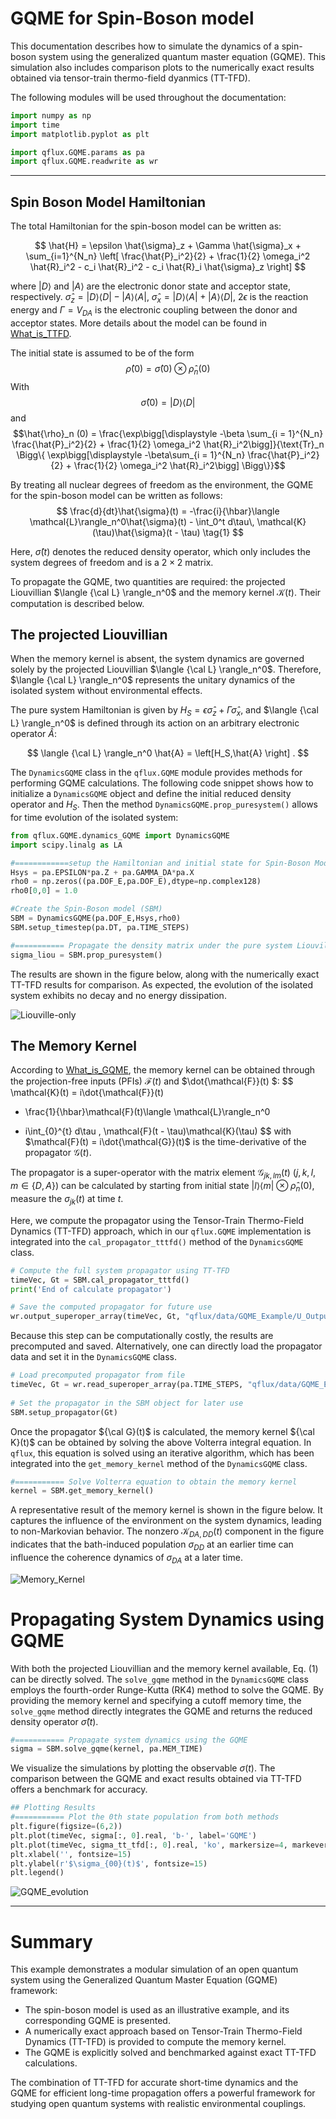 # GQME for Spin-Boson model
This documentation describes how to simulate the dynamics of a spin-boson system using the generalized quantum master equation (GQME). This simulation also includes comparison plots to the numerically exact results obtained via tensor-train thermo-field dyanmics (TT-TFD).

The following modules will be used throughout the documentation:
```python
import numpy as np
import time
import matplotlib.pyplot as plt

import qflux.GQME.params as pa
import qflux.GQME.readwrite as wr
```
---

## Spin Boson Model Hamiltonian

The total Hamiltonian for the spin-boson model can be written as:

$$
\hat{H} = \epsilon \hat{\sigma}_z + \Gamma \hat{\sigma}_x + \sum_{i=1}^{N_n} \left[ \frac{\hat{P}_i^2}{2} + \frac{1}{2} \omega_i^2 \hat{R}_i^2 - c_i \hat{R}_i^2 - c_i \hat{R}_i \hat{\sigma}_z \right]
$$

where $\lvert D \rangle$ and $\lvert A \rangle$ are the electronic donor state and acceptor state, respectively.  $\hat{\sigma}_z = \lvert D \rangle \langle D \rvert  - \lvert A \rangle \langle A \rvert$,
$\hat{\sigma}_x = \lvert D \rangle \langle A \rvert + \lvert A \rangle \langle D \rvert$,
$2\epsilon$ is the reaction energy and $\Gamma = V_{DA}$ is the electronic coupling between the donor and acceptor states. More details about the model can be found in [What_is_TTFD](What_is_TTTFD.md). 

The initial state is assumed to be of the form
$$
\hat \rho(0) = \hat \sigma(0) \otimes \hat \rho_n(0)
$$
With
$$
\hat{\sigma}(0) = \lvert D \rangle\langle D \rvert
$$
and 
$$\hat{\rho}_n (0) = \frac{\exp\bigg[\displaystyle -\beta \sum_{i = 1}^{N_n} \frac{\hat{P}_i^2}{2} + \frac{1}{2} \omega_i^2 \hat{R}_i^2\bigg]}{\text{Tr}_n \Bigg\{ \exp\bigg[\displaystyle -\beta\sum_{i = 1}^{N_n} \frac{\hat{P}_i^2}{2} + \frac{1}{2} \omega_i^2 \hat{R}_i^2\bigg] \Bigg\}}$$


By treating all nuclear degrees of freedom as the environment, the GQME for the spin-boson model can be written as follows: 
$$
\frac{d}{dt}\hat{\sigma}(t) = -\frac{i}{\hbar}\langle \mathcal{L}\rangle_n^0\hat{\sigma}(t) - \int_0^t d\tau\, \mathcal{K}(\tau)\hat{\sigma}(t - \tau) \tag{1}
$$
 
Here, $\hat{\sigma}(t)$ denotes the reduced density operator, which only includes the system degrees of freedom and is a $2×2$ matrix. 

To propagate the GQME, two quantities are required: the projected Liouvillian $\langle {\cal L} \rangle_n^0$ and the memory kernel $\mathcal{K}(t)$. Their computation is described below.

## The projected Liouvillian

When the memory kernel is absent, the system dynamics are governed solely by the projected Liouvillian $\langle {\cal L} \rangle_n^0$. Therefore, $\langle {\cal L} \rangle_n^0$ represents the unitary dynamics of the isolated system without environmental effects.

The pure system Hamiltonian is given by $H_S = \epsilon \hat{\sigma}_z + \Gamma \hat{\sigma}_x$, and $\langle {\cal L} \rangle_n^0$ is defined through its action on an arbitrary electronic operator $\hat{A}$:

$$
\langle {\cal L} \rangle_n^0 \hat{A} = \left[H_S,\hat{A} \right] .
$$


The `DynamicsGQME` class in the `qflux.GQME` module provides methods for performing GQME calculations. The following code snippet shows how to initialize a `DynamicsGQME` object and define the initial reduced density operator and $H_S$.
Then the method `DynamicsGQME.prop_puresystem()` allows for time evolution of the isolated system:

```python
from qflux.GQME.dynamics_GQME import DynamicsGQME
import scipy.linalg as LA

#============setup the Hamiltonian and initial state for Spin-Boson Model
Hsys = pa.EPSILON*pa.Z + pa.GAMMA_DA*pa.X
rho0 = np.zeros((pa.DOF_E,pa.DOF_E),dtype=np.complex128)
rho0[0,0] = 1.0

#Create the Spin-Boson model (SBM)
SBM = DynamicsGQME(pa.DOF_E,Hsys,rho0)
SBM.setup_timestep(pa.DT, pa.TIME_STEPS)

#=========== Propagate the density matrix under the pure system Liouvillian
sigma_liou = SBM.prop_puresystem()
```

The results are shown in the figure below, along with the numerically exact TT-TFD results for comparison. As expected, the evolution of the isolated system exhibits no decay and no energy dissipation.

![Liouville-only](Fig_SpinBoson_sysEvolution.png)

## The Memory Kernel
According to [What_is_GQME](What_is_GQME.md), the memory kernel can be obtained through the projection-free inputs (PFIs) $\mathcal{F}(t)$ and $\dot{\mathcal{F}}(t) $: 
$$
\mathcal{K}(t) 
= i\dot{\mathcal{F}}(t) 
- \frac{1}{\hbar}\mathcal{F}(t)\langle \mathcal{L}\rangle_n^0 
+ i\int_{0}^{t} d\tau \, \mathcal{F}(t - \tau)\mathcal{K}(\tau)
$$
with 
$\mathcal{F}(t) = i\dot{\mathcal{G}}(t)$ is the time-derivative of the propagator $\mathcal{G}(t)$. 

The propagator is a super-operator with the matrix element $\mathcal{G}_{jk,lm}(t)$ ($j, k, l, m \in \{D, A\}$) can be calculated by starting from initial state $|l⟩⟨m| ⊗ \hat{\rho}_n(0)$, measure the $\sigma_{jk}(t)$ at time $t$. 

Here, we compute the propagator using the Tensor-Train Thermo-Field Dynamics (TT-TFD) approach, which in our `qflux.GQME` implementation is integrated into the `cal_propagator_tttfd()` method of the `DynamicsGQME` class.

```python
# Compute the full system propagator using TT-TFD
timeVec, Gt = SBM.cal_propagator_tttfd()
print('End of calculate propagator')

# Save the computed propagator for future use
wr.output_superoper_array(timeVec, Gt, "qflux/data/GQME_Example/U_Output/U_")
```

Because this step can be computationally costly, the results are precomputed and saved. Alternatively, one can directly load the propagator data and set it in the `DynamicsGQME` class.

```python
# Load precomputed propagator from file
timeVec, Gt = wr.read_superoper_array(pa.TIME_STEPS, "qflux/data/GQME_Example/U_Output/U_")
    
# Set the propagator in the SBM object for later use
SBM.setup_propagator(Gt)
```

Once the propagator ${\cal G}(t)$ is calculated, the memory kernel ${\cal K}(t)$ can be obtained by solving the above Volterra integral equation. In `qflux`, this equation is solved using an iterative algorithm, which has been integrated into the `get_memory_kernel` method of the `DynamicsGQME` class.

```python
#=========== Solve Volterra equation to obtain the memory kernel
kernel = SBM.get_memory_kernel()
```
A representative result of the memory kernel is shown in the figure below. It captures the influence of the environment on the system dynamics, leading to non-Markovian behavior. The nonzero $\mathcal{K}_{DA,DD}(t)$ component in the figure indicates that the bath-induced population $\sigma_{DD}$ at an earlier time can influence the coherence dynamics of $\sigma_{DA}$ at a later time.

![Memory_Kernel](Fig_SpinBoson_kernel.png)

# Propagating System Dynamics using GQME
With both the projected Liouvillian and the memory kernel available, Eq. (1) can be directly solved. The `solve_gqme` method in the `DynamicsGQME` class employs the fourth-order Runge-Kutta (RK4) method to solve the GQME. By providing the memory kernel and specifying a cutoff memory time, the `solve_gqme` method directly integrates the GQME and returns the reduced density operator $\hat{\sigma}(t)$.

```python
#=========== Propagate system dynamics using the GQME
sigma = SBM.solve_gqme(kernel, pa.MEM_TIME)
```

We visualize the simulations by plotting the observable $\sigma(t)$. The comparison between the GQME and exact results obtained via TT-TFD offers a benchmark for accuracy.

```python
## Plotting Results
#=========== Plot the 0th state population from both methods
plt.figure(figsize=(6,2))
plt.plot(timeVec, sigma[:, 0].real, 'b-', label='GQME')
plt.plot(timeVec, sigma_tt_tfd[:, 0].real, 'ko', markersize=4, markevery=15, label='benchmark_TT-TFD')
plt.xlabel('', fontsize=15)
plt.ylabel(r'$\sigma_{00}(t)$', fontsize=15)
plt.legend()
```
![GQME_evolution](Fig_SpinBoson_GQME.png)

---

# Summary
This example demonstrates a modular simulation of an open quantum system using the Generalized Quantum Master Equation (GQME) framework:

* The spin-boson model is used as an illustrative example, and its corresponding GQME is presented.
* A numerically exact approach based on Tensor-Train Thermo-Field Dynamics (TT-TFD) is provided to compute the memory kernel.
* The GQME is explicitly solved and benchmarked against exact TT-TFD calculations.

The combination of TT-TFD for accurate short-time dynamics and the GQME for efficient long-time propagation offers a powerful framework for studying open quantum systems with realistic environmental couplings.

